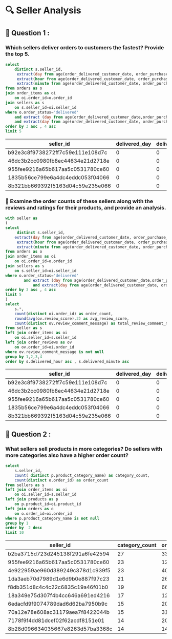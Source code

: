 # 🔍 Seller Analysis 
## 🛒 Question 1 :
### Which sellers deliver orders to customers the fastest? Provide the top 5.

````sql
select 
	distinct s.seller_id,
	 extract(day from age(order_delivered_customer_date, order_purchase_timestamp)) as delivered_day,
  	 extract(hour from age(order_delivered_customer_date, order_purchase_timestamp)) as delivered_hour,
  	 extract(minute from age(order_delivered_customer_date, order_purchase_timestamp)) as delivered_minute
from orders as o
join order_items as oi 
	on oi.order_id=o.order_id
join sellers as s 
	on s.seller_id=oi.seller_id
where o.order_status='delivered' 
	and extract (day from age(order_delivered_customer_date,order_purchase_timestamp)) is not null 
	and extract(day from age(order_delivered_customer_date, order_purchase_timestamp)) = 0
order by 3 asc , 4 asc
limit 5
````

| seller_id                        | delivered_day | delivered_hour | delivered_minute |
|----------------------------------|---------------|----------------|------------------|
| b92e3c8f9738272ff7c59e111e108d7c | 0             | 0              | 2                |
| 46dc3b2cc0980fb8ec44634e21d2718e | 0             | 0              | 10               |
| 955fee9216a65b617aa5c0531780ce60 | 0             | 0              | 12               |
| 1835b56ce799e6a4dc4eddc053f04066 | 0             | 0              | 15               |
| 8b321bb669392f5163d04c59e235e066 | 0             | 0              | 18               |

### 💬 Examine the order counts of these sellers along with the reviews and ratings for their products, and provide an analysis.

````sql
with seller as 
(
select 
     distinct s.seller_id,	
	extract(day from age(order_delivered_customer_date, order_purchase_timestamp)) as delivered_day,
  	 extract(hour from age(order_delivered_customer_date, order_purchase_timestamp)) as delivered_hour,
  	 extract(minute from age(order_delivered_customer_date, order_purchase_timestamp)) as delivered_minute
from orders as o
join order_items as oi 
	on oi.order_id=o.order_id
join sellers as s 
	on s.seller_id=oi.seller_id
where o.order_status='delivered' 
		and extract (day from age(order_delivered_customer_date,order_purchase_timestamp)) is not null 
			and extract(day from age(order_delivered_customer_date, order_purchase_timestamp)) = 0
order by 3 asc , 4 asc
limit 5 
) 
select 
	s.*,
	count(distinct oi.order_id) as order_count,
	round(avg(ov.review_score),2) as avg_review_score,
	count(distinct ov.review_comment_message) as total_review_comment_message
from seller as s
left join order_items as oi
	on oi.seller_id=s.seller_id
left join order_reviews as ov
	on ov.order_id=oi.order_id
where ov.review_comment_message is not null	
group by 1,2,3,4
order by s.delivered_hour asc , s.delivered_minute asc
````

| seller_id                        | delivered_day | delivered_hour | delivered_minute | order_count | avg_review_score | total_review_comment_message |
|----------------------------------|---------------|----------------|------------------|-------------|------------------|------------------------------|
| b92e3c8f9738272ff7c59e111e108d7c | 0             | 0              | 2                | 27          | 3.56             | 27                           |
| 46dc3b2cc0980fb8ec44634e21d2718e | 0             | 0              | 10               | 193         | 3.77             | 190                          |
| 955fee9216a65b617aa5c0531780ce60 | 0             | 0              | 12               | 479         | 3.61             | 468                          |
| 1835b56ce799e6a4dc4eddc053f04066 | 0             | 0              | 15               | 190         | 3.08             | 188                          |
| 8b321bb669392f5163d04c59e235e066 | 0             | 0              | 18               | 395         | 3.58             | 384                          |

## 💼 Question 2 :
### What sellers sell products in more categories? Do sellers with more categories also have a higher order count?

````sql
select 
	s.seller_id,
	count( distinct p.product_category_name) as category_count,
	count(distinct o.order_id) as order_count
from sellers as s
left join order_items as oi 
	on oi.seller_id=s.seller_id
left join products as p 
	on p.product_id=oi.product_id
left join orders as o 
	on o.order_id=oi.order_id
where p.product_category_name is not null
group by 1
order by  2 desc
limit 10
````

| seller_id                        | category_count | order_count |
|----------------------------------|----------------|-------------|
| b2ba3715d723d245138f291a6fe42594 | 27             | 337         |
| 955fee9216a65b617aa5c0531780ce60 | 23             | 1287        |
| 4e922959ae960d389249c378d1c939f5 | 23             | 405         |
| 1da3aeb70d7989d1e6d9b0e887f97c23 | 21             | 265         |
| f8db351d8c4c4c22c6835c19a46f01b0 | 19             | 665         |
| 18a349e75d307f4b4cc646a691ed4216 | 17             | 121         |
| 6edacfd9f9074789dad6d62ba7950b9c | 15             | 208         |
| 70a12e78e608ac31179aea7f8422044b | 15             | 315         |
| 7178f9f4dd81dcef02f62acdf8151e01 | 14             | 203         |
| 8b28d096634035667e8263d57ba3368c | 14             | 143         |

